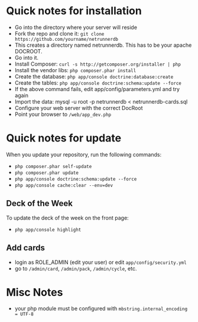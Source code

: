# Quick notes for installation

- Go into the directory where your server will reside
- Fork the repo and clone it: `git clone https://github.com/yourname/netrunnerdb`
- This creates a directory named netrunnerdb. This has to be your apache DOCROOT. 
- Go into it.
- Install Composer: `curl -s http://getcomposer.org/installer | php`
- Install the vendor libs: `php composer.phar install`
- Create the database: `php app/console doctrine:database:create`
- Create the tables: `php app/console doctrine:schema:update --force`
- If the above command fails, edit app/config/parameters.yml and try again
- Import the data: mysql -u root -p netrunnerdb < netrunnerdb-cards.sql
- Configure your web server with the correct DocRoot
- Point your browser to `/web/app_dev.php`

# Quick notes for update

When you update your repository, run the following commands:

- `php composer.phar self-update`
- `php composer.phar update`
- `php app/console doctrine:schema:update --force`
- `php app/console cache:clear --env=dev`

## Deck of the Week

To update the deck of the week on the front page:

- `php app/console highlight` 

## Add cards

- login as ROLE_ADMIN (edit your user) or edit `app/config/security.yml`
- go to `/admin/card`, `/admin/pack`, `/admin/cycle`, etc.

# Misc Notes

- your php module must be configured with `mbstring.internal_encoding = UTF-8`
